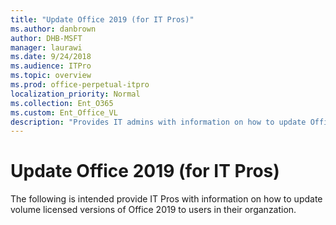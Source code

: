 ```yaml
---
title: "Update Office 2019 (for IT Pros)"
ms.author: danbrown
author: DHB-MSFT
manager: laurawi
ms.date: 9/24/2018
ms.audience: ITPro
ms.topic: overview
ms.prod: office-perpetual-itpro
localization_priority: Normal
ms.collection: Ent_O365
ms.custom: Ent_Office_VL
description: "Provides IT admins with information on how to update Office 2019."
---
```


# Update Office 2019 (for IT Pros)
 
  
The following is intended provide IT Pros with information on how to update volume licensed versions of Office 2019 to users in their organzation.